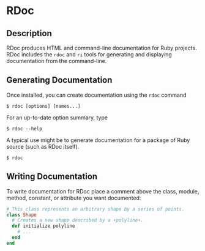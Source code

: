 # RDoc

## Description

RDoc produces HTML and command-line documentation for Ruby projects. RDoc includes the `rdoc` and `ri` tools for generating and displaying documentation from the command-line.



## Generating Documentation

Once installed, you can create documentation using the `rdoc` command

```shell
$ rdoc [options] [names...]
```

For an up-to-date option summary, type

```shell
$ rdoc --help
```

A typical use might be to generate documentation for a package of Ruby source (such as RDoc itself).

```shell
$ rdoc
```



## Writing Documentation

To write documentation for RDoc place a comment above the class, module, method, constant, or attribute you want documented:

```ruby
# This class represents an arbitrary shape by a series of points.
class Shape
  # Creates a new shape described by a +polyline+.
  def initialize polyline
    # ...
  end
end
```